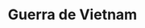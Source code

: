 ﻿---
title: "Guerra de Vietnam"
permalink: periodes_402.html
layout: periode
dataInici: 1955-11-01
dataFi: 1975-04-30
sidebar: periodes
pares:
  - id: 371
    title: "La Guerra Fría"
    dataInici: "(1946)"
    dataFi: "(1991)"

fills:
  - id: 403
    title: "Intervención Estadounidense"
    dataInici: "(1964-08-02)"
    dataFi: "(1973-03-29)"

  - id: 1000
    title: "Batalla de Xuân Lộc"
    dataInici: "(1975-04-09)"
    dataFi: "(1975-04-21)"

jocsPrincipals:
jocsEscenaris:
  - title: "Vietnam Solitaire"
    bggId: 26306

jocsEpoca:
jocsEpocaEscenaris:
---
